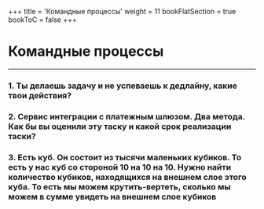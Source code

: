 +++
title = 'Командные процессы'
weight = 11
bookFlatSection = true
bookToC = false
+++

# Командные процессы

---
### 1. Ты делаешь задачу и не успеваешь к дедлайну, какие твои действия?
### 2. Сервис интеграции с платежным шлюзом. Два метода. Как бы вы оценили эту таску и какой срок реализации таски?
### 3. Есть куб. Он состоит из тысячи маленьких кубиков. То есть у нас куб со стороной 10 на 10 на 10. Нужно найти количество кубиков, находящихся на внешнем слое этого куба. То есть мы можем крутить-вертеть, сколько мы можем в сумме увидеть на внешнем слое кубиков